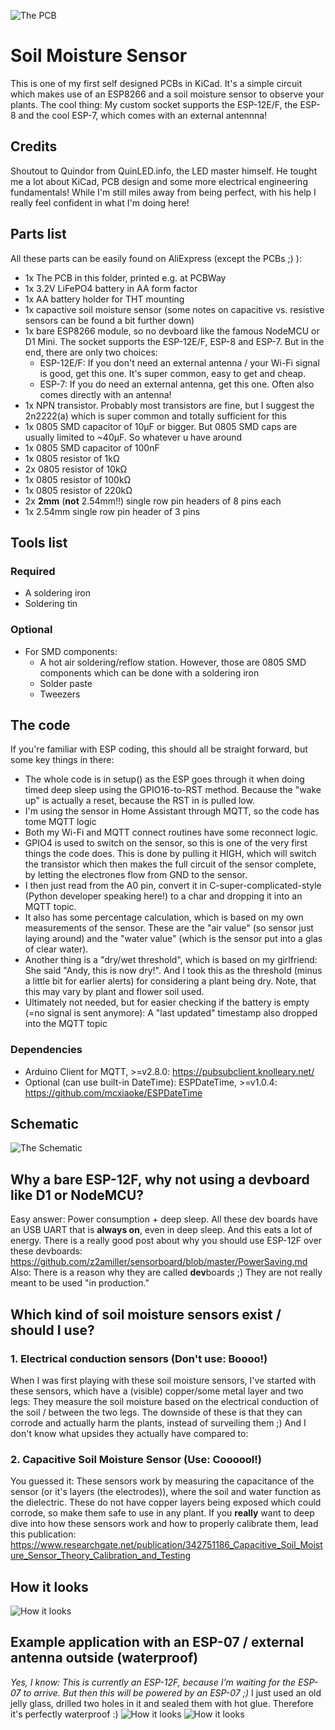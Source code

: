 ![The PCB](https://github.com/ezcGman/soil-moisture-sensor/blob/master/pictures/SoilMoistureSensor.png?raw=true)

# Soil Moisture Sensor
This is one of my first self designed PCBs in KiCad. It's a simple circuit which makes use of an ESP8266 and a soil moisture sensor to observe your plants. The cool thing: My custom socket supports the ESP-12E/F, the ESP-8 and the cool ESP-7, which comes with an external antennna!

## Credits
Shoutout to Quindor from QuinLED.info, the LED master himself. He tought me a lot about KiCad, PCB design and some more electrical engineering fundamentals! While I'm still miles away from being perfect, with his help I really feel confident in what I'm doing here!

## Parts list
All these parts can be easily found on AliExpress (except the PCBs ;) ):

- 1x The PCB in this folder, printed e.g. at PCBWay
- 1x 3.2V LiFePO4 battery in AA form factor
- 1x AA battery holder for THT mounting
- 1x capactive soil moisture sensor (some notes on capacitive vs. resistive sensors can be found a bit further down)
- 1x bare ESP8266 module, so no devboard like the famous NodeMCU or D1 Mini. The socket supports the ESP-12E/F, ESP-8 and ESP-7. But in the end, there are only two choices:
  - ESP-12E/F: If you don't need an external antenna / your Wi-Fi signal is good, get this one. It's super common, easy to get and cheap.
  - ESP-7: If you do need an external antenna, get this one. Often also comes directly with an antenna! 
- 1x NPN transistor. Probably most transistors are fine, but I suggest the 2n2222(a) which is super common and totally sufficient for this
- 1x 0805 SMD capacitor of 10µF or bigger. But 0805 SMD caps are usually limited to ~40µF. So whatever u have around
- 1x 0805 SMD capacitor of 100nF
- 1x 0805 resistor of 1kΩ
- 2x 0805 resistor of 10kΩ
- 1x 0805 resistor of 100kΩ
- 1x 0805 resistor of 220kΩ
- 2x **2mm** (**not** 2.54mm!!) single row pin headers of 8 pins each
- 1x 2.54mm single row pin header of 3 pins

## Tools list
### Required
- A soldering iron
- Soldering tin

### Optional
- For SMD components:
  - A hot air soldering/reflow station. However, those are 0805 SMD components which can be done with a soldering iron
  - Solder paste
  - Tweezers

## The code
If you're familiar with ESP coding, this should all be straight forward, but some key things in there:
* The whole code is in setup() as the ESP goes through it when doing timed deep sleep using the GPIO16-to-RST method. Because the "wake up" is actually a reset, because the RST in is pulled low.
* I'm using the sensor in Home Assistant through MQTT, so the code has tome MQTT logic
* Both my Wi-Fi and MQTT connect routines have some reconnect logic.
* GPIO4 is used to switch on the sensor, so this is one of the very first things the code does. This is done by pulling it HIGH, which will switch the transistor which then makes the full circuit of the sensor complete, by letting the electrones flow from GND to the sensor.
* I then just read from the A0 pin, convert it in C-super-complicated-style (Python developer speaking here!) to a char and dropping it into an MQTT topic.
* It also has some percentage calculation, which is based on my own measurements of the sensor. These are the "air value" (so sensor just laying around) and the "water value" (which is the sensor put into a glas of clear water).
* Another thing is a "dry/wet threshold", which is based on my girlfriend: She said "Andy, this is now dry!". And I took this as the threshold (minus a little bit for earlier alerts) for considering a plant being dry. Note, that this may vary by plant and flower soil used.
* Ultimately not needed, but for easier checking if the battery is empty (=no signal is sent anymore): A "last updated" timestamp also dropped into the MQTT topic

### Dependencies
* Arduino Client for MQTT, >=v2.8.0: https://pubsubclient.knolleary.net/
* Optional (can use built-in DateTime): ESPDateTime, >=v1.0.4: https://github.com/mcxiaoke/ESPDateTime

## Schematic
![The Schematic](https://github.com/ezcGman/soil-moisture-sensor/blob/master/pictures/SoilMoistureSensor-Schematic.png?raw=true)

## Why a bare ESP-12F, why not using a devboard like D1 or NodeMCU?
Easy answer: Power consumption + deep sleep. All these dev boards have an USB UART that is **always on**, even in deep sleep. And this eats a lot of energy. There is a really good post about why you should use ESP-12F over these devboards: https://github.com/z2amiller/sensorboard/blob/master/PowerSaving.md
Also: There is a reason why they are called **dev**boards ;) They are not really meant to be used "in production."

## Which kind of soil moisture sensors exist / should I use?
### 1. Electrical conduction sensors (Don't use: Boooo!)
When I was first playing with these soil moisture sensors, I've started with these sensors, which have a (visible) copper/some metal layer and two legs: They measure the soil moisture based on the electrical conduction of the soil / between the two legs.
The downside of these is that they can corrode and actually harm the plants, instead of surveiling them ;) And I don't know what upsides they actually have compared to:

### 2. Capacitive Soil Moisture Sensor (Use: Coooool!)
You guessed it: These sensors work by measuring the capacitance of the sensor (or it's layers (the electrodes)), where the soil and water function as the dielectric. These do not have copper layers being exposed which could corrode, so make them safe to use in any plant.
If you **really** want to deep dive into how these sensors work and how to properly calibrate them, lead this publication: https://www.researchgate.net/publication/342751186_Capacitive_Soil_Moisture_Sensor_Theory_Calibration_and_Testing

## How it looks
![How it looks](https://github.com/ezcGman/soil-moisture-sensor/blob/master/pictures/SoilMoistureSensor-PCB.jpg?raw=true)

## Example application with an ESP-07 / external antenna outside (waterproof)
*Yes, I know: This is currently an ESP-12F, because I'm waiting for the ESP-07 to arrive. But then this will be powered by an ESP-07 ;)*
I just used an old jelly glass, drilled two holes in it and sealed them with hot glue. Therefore it's perfectly waterproof :)
![How it looks](https://github.com/ezcGman/soil-moisture-sensor/blob/master/pictures/SoilMoistureSensor-Glass.jpg?raw=true)
![How it looks](https://github.com/ezcGman/soil-moisture-sensor/blob/master/pictures/SoilMoistureSensor-Outside.jpg?raw=true)
